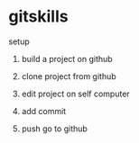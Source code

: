 # gitskills

setup

1. build a project  on github

2. clone project from github

3. edit project on self computer

4. add commit 

5. push go to github